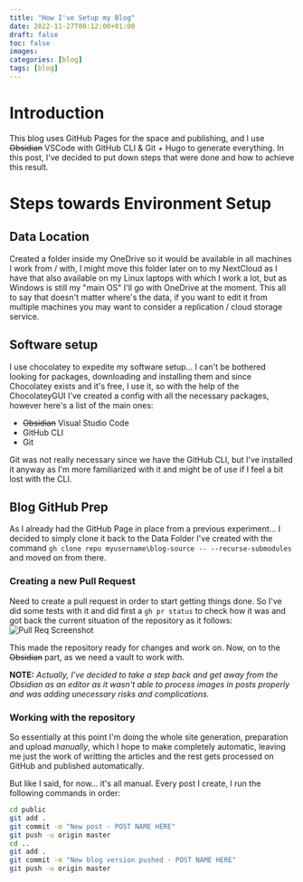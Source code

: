 ```yaml
---
title: "How I've Setup my Blog"
date: 2022-11-27T00:12:00+01:00
draft: false
toc: false
images:
categories: [blog]
tags: [blog]
---
```


# Introduction
This blog uses GitHub Pages for the space and publishing, and I use ~~Obsidian~~ VSCode with GitHub CLI & Git + Hugo to generate everything.
In this post, I've decided to put down steps that were done and how to achieve this result.

# Steps towards Environment Setup

## Data Location

Created a folder inside my OneDrive so it would be available in all machines I work from / with, I might move this folder later on to my NextCloud as I have that also available on my Linux laptops with which I work a lot, but as Windows is still my "main OS" I'll go with OneDrive at the moment.
This all to say that doesn't matter where's the data, if you want to edit it from multiple machines you may want to consider a replication / cloud storage service.

## Software setup

I use chocolatey to expedite my software setup... I can't be bothered looking for packages, downloading and installing them and since Chocolatey exists and it's free, I use it, so with the help of the ChocolateyGUI I've created a config with all the necessary packages, however here's a list of the main ones:
- ~~Obsidian~~ Visual Studio Code
- GitHub CLI
- Git

Git was not really necessary since we have the GitHub CLI, but I've installed it anyway as I'm more familiarized with it and might be of use if I feel a bit lost with the CLI.

## Blog GitHub Prep

As I already had the GitHub Page in place from a previous experiment... I decided to simply clone it back to the Data Folder I've created with the command `gh clone repo myusername\blog-source -- --recurse-submodules` and moved on from there.

### Creating a new Pull Request

Need to create a pull request in order to start getting things done. So I've did some tests with it and did first a `gh pr status` to check how it was and got back the current situation of the repository as it follows:
![Pull Req Screenshot](/Pasted%20image%2020221125001001.png)


This made the repository ready for changes and work on. Now, on to the ~~Obsidian~~ part, as we need a vault to work with.

**NOTE:** *Actually, I've decided to take a step back and get away from the Obsidian as an editor as it wasn't able to process images in posts properly and was adding unecessary risks and complications.*

### Working with the repository
So essentially at this point I'm doing the whole site generation, preparation and upload *manually*, which I hope to make completely automatic, leaving me just the work of writting the articles and the rest gets processed on GitHub and published automatically.

But like I said, for now... it's all manual.
Every post I create, I run the following commands in order:
```bash
cd public
git add .
git commit -m "New post - POST NAME HERE"
git push -u origin master
cd ..
git add .
git commit -m "New blog version pushed - POST NAME HERE"
git push -u origin master
```

